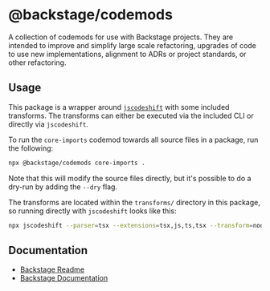 # @backstage/codemods

A collection of codemods for use with Backstage projects. They are intended to improve and simplify large scale refactoring, upgrades of code to use new implementations, alignment to ADRs or project standards, or other refactoring.

## Usage

This package is a wrapper around [`jscodeshift`](https://github.com/facebook/jscodeshift) with some included transforms. The transforms can either be executed via the included CLI or directly via `jscodeshift`.

To run the `core-imports` codemod towards all source files in a package, run the following:

```sh
npx @backstage/codemods core-imports .
```

Note that this will modify the source files directly, but it's possible to do a dry-run by adding the `--dry` flag.

The transforms are located within the `transforms/` directory in this package, so running directly with `jscodeshift` looks like this:

```sh
npx jscodeshift --parser=tsx --extensions=tsx,js,ts,tsx --transform=node_modules/@backstage/codemods/transforms/core-imports.js .
```

## Documentation

- [Backstage Readme](https://github.com/backstage/backstage/blob/master/README.md)
- [Backstage Documentation](https://github.com/backstage/backstage/blob/master/docs/README.md)
